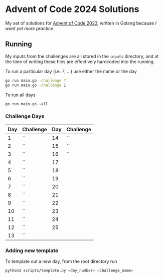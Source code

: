 # Advent of Code 2024 Solutions

My set of solutions for [Advent of Code 2023](https://adventofcode.com/2024), written in Golang because _I want yet more practice_.


## Running

My inputs from the challenges are all stored in the `inputs` directory, and at the time of writing these files are effectively hardcoded into the running.

To run a particular day (i.e. _?_, ...) use either the name or the day
```sh
go run main.go -challenge ?
go run main.go -challenge 1
```

To run all days
```
go run main.go -all
```

### Challenge Days

Day | Challenge |Day | Challenge
----|-----------|----|----------
1 | `` | 14 | ``
2 | `` | 15 | ``
3 | `` | 16 | ``
4 | `` | 17 | ` `
5 | `` | 18 | ` `
6 | `` | 19 | ` `
7 | `` | 20 | ` `
8 | `` | 21 | ` `
9 | `` | 22 | ` `
10 | `` | 23 | ` `
11 | `` | 24 | ` `
12 | `` | 25 | ` `
13 | ``

### Adding new template

To template out a new day, from the root directory run
```sh
python3 scripts/template.py <day_number> <challenge_name>
```
